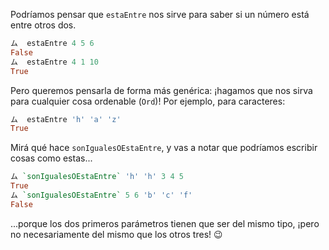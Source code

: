 Podríamos pensar que `estaEntre` nos sirve para saber si un número está entre otros dos. 

```haskell
ム  estaEntre 4 5 6
False
ム  estaEntre 4 1 10
True
```

Pero queremos pensarla de forma más genérica: ¡hagamos que nos sirva para cualquier cosa ordenable (`Ord`)! Por ejemplo, para caracteres:

```haskell
ム  estaEntre 'h' 'a' 'z'
True
```

Mirá qué hace `sonIgualesOEstaEntre`, y vas a notar que podríamos escribir cosas como estas...

```haskell
ム `sonIgualesOEstaEntre` 'h' 'h' 3 4 5
True
ム `sonIgualesOEstaEntre` 5 6 'b' 'c' 'f'
False
```

...porque los dos primeros parámetros tienen que ser del mismo tipo, ¡pero no necesariamente del mismo que los otros tres! :wink: